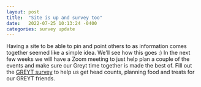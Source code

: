 ```yaml
---
layout: post
title:  "Site is up and survey too"
date:   2022-07-25 10:13:24 -0400
categories: survey update
---
```



Having a site to be able to pin and point others to as information comes together seemed like a simple idea.  We'll see how this goes :)  In the next few weeks we will have a Zoom meeting to just help plan a couple of the events and make sure our Greyt time together is made the best of.  Fill out the [GREYT survey](https://forms.office.com/r/u2LkDH73fn) to help us get head counts, planning food and treats for our GREYT friends. 